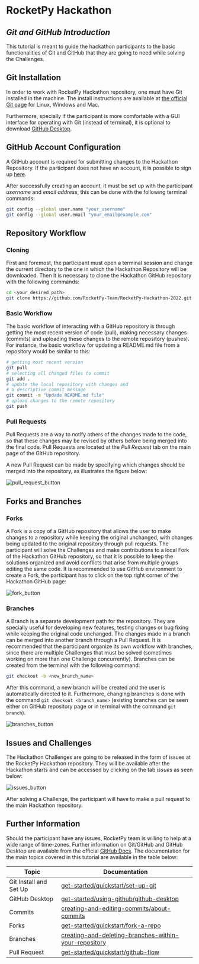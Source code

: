 # RocketPy Hackathon
## _Git and GitHub Introduction_

This tutorial is meant to guide the hackathon participants to the basic functionalities of Git and GitHub that they are going to need while solving the Challenges.

## Git Installation

In order to work with RocketPy Hackathon repository, one must have Git installed in the machine. The install instructions are available at [the official Git page](https://git-scm.com/book/en/v2/Getting-Started-Installing-Git) for Linux, Windows and Mac.

Furthermore, specially if the participant is more comfortable with a GUI interface for operating with Git (instead of terminal), it is optional to download [GitHub Desktop](https://desktop.github.com/).

## GitHub Account Configuration

A GitHub account is required for submitting changes to the Hackathon Repository. If the participant does not have an account, it is possible to sign up [here](https://github.com/signup?source=login).

After successfully creating an account, it must be set up with the participant _username_ and _email address_, this can be done with the following terminal commands:

```sh
git config --global user.name "your_username"
git config --global user.email "your_email@example.com"
```

## Repository Workflow

### Cloning

First and foremost, the participant must open a terminal session and change the current directory to the one in which the Hackathon Repository will be downloaded. Then it is necessary to clone the Hackathon GitHub repository with the following commands:

```sh
cd <your_desired_path>
git clone https://github.com/RocketPy-Team/RocketPy-Hackathon-2022.git
```

### Basic Workflow

The basic workflow of interacting with a GitHub repository is through getting the most recent version of code (pull), making necessary changes (commits) and uploading these changes to the remote repository (pushes). For instance, the basic workflow for updating a README.md file from a repository would be similar to this:

```sh
# getting most recent version
git pull
# selecting all changed files to commit
git add .
# update the local repository with changes and 
# a descriptive commit message
git commit -m "Updade README.md file"
# upload changes to the remote repository
git push
```

### Pull Requests

Pull Requests are a way to notify others of the changes made to the code, so that these changes may be revised by others before being merged into the final code. Pull Requests are located at the _Pull Request_ tab on the main page of the GitHub repository.

A new Pull Request can be made by specifying which changes should be merged into the repository, as illustrates the figure below:

![pull_request_button](https://docs.github.com/assets/cb-34915/images/help/pull_requests/choose-base-and-compare-branches.png)

## Forks and Branches

### Forks

A Fork is a copy of a GitHub repository that allows the user to make changes to a repository while keeping the original unchanged, with changes being updated to the original repository through pull requests. The participant will solve the Challenges and make contributions to a local Fork of the Hackathon GitHub repository, so that it is possible to keep the solutions organized and avoid conflicts that arise from multiple groups editing the same code. It is recommended to use GitHub environment to create a Fork, the participant has to click on the top right corner of the Hackathon GitHub page:

![fork_button](https://docs.github.com/assets/cb-23088/images/help/repository/fork_button.png)

### Branches
   
A Branch is a separate development path for the repository. They are specially useful for developing new features, testing changes or bug fixing while keeping the original code unchanged. The changes made in a branch can be merged into another branch through a Pull Request. It is recommended that the participant organize its own workflow with branches, since there are multiple Challenges that must be solved (sometimes working on more than one Challenge concurrently). Branches can be created from the terminal with the following command:

```sh
git checkout -b <new_branch_name>
```

After this command, a new branch will be created and the user is automatically directed to it. Furthermore, changing branches is done with the command ```git checkout <branch_name>``` (existing branches can be seen either on GitHub repository page or in terminal with the command ```git branch```).

![branches_button](https://docs.github.com/assets/cb-107867/images/help/branches/branches-overview-link.png)

## Issues and Challenges

The Hackathon Challenges are going to be released in the form of issues at the RocketPy Hackathon repository. They will be available after the Hackathon starts and can be accessed by clicking on the tab _issues_ as seen below:

![issues_button](https://docs.github.com/assets/cb-25896/images/help/repository/repo-tabs-issues.png)

After solving a Challenge, the participant will have to make a pull request to the main Hackathon repository.

## Further Information

Should the participant have any issues, RocketPy team is willing to help at a wide range of time-zones. Further information on Git/GitHub and GitHub Desktop are available from the official [GitHub Docs](https://docs.github.com/en). The documentation for the main topics covered in this tutorial are available in the table below:

| Topic | Documentation |
| ------ | ------ |
| Git Install and Set Up| [get-started/quickstart/set-up-git](https://docs.github.com/en/get-started/quickstart/set-up-git) |
| GitHub Desktop | [get-started/using-github/github-desktop](https://docs.github.com/en/get-started/using-github/github-desktop) |
| Commits | [creating-and-editing-commits/about-commits](https://docs.github.com/pt/pull-requests/committing-changes-to-your-project/creating-and-editing-commits/about-commits) |
| Forks | [get-started/quickstart/fork-a-repo](https://docs.github.com/en/get-started/quickstart/fork-a-repo) |
| Branches | [creating-and-deleting-branches-within-your-repository](https://docs.github.com/en/pull-requests/collaborating-with-pull-requests/proposing-changes-to-your-work-with-pull-requests/creating-and-deleting-branches-within-your-repository) |
| Pull Request | [get-started/quickstart/github-flow](https://docs.github.com/en/get-started/quickstart/github-flow) |

